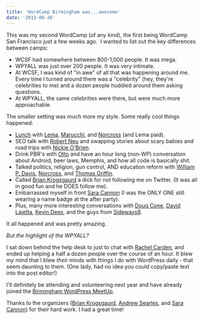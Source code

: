 ```yaml
---
title: 'WordCamp Birmingham was...awesome'
date: '2013-08-26'
---
```


This was my second WordCamp (of any kind), the first being WordCamp San Francisco just a few weeks ago.  I wanted to list out the key differences between camps:

- WCSF had somewhere between 800-1,000 people. It was mega.
- WPYALL was just over 200 people. It was very intimate.
- At WCSF, I was kind of "in awe" of all that was happening around me. Every time I turned around there was a "celebrity" (hey, they're celebrities to me) and a dozen people huddled around them asking questions.
- At WPYALL, the same celebrities were there, but were much more approachable.

The smaller setting was much more my style. Some really cool things happened:

- [Lunch](https://twitter.com/karimmarucchi/status/371323198677479424) with [Lema](https://twitter.com/chrislema), [Marucchi](https://twitter.com/karimmarucchi), and [Norcross](https://twitter.com/norcross) (and Lema paid).
- SEO talk with [Robert Neu](https://twitter.com/realFATmedia) and swapping stories about scary babies and road trips with [Nickie O'Brien](https://twitter.com/FATmediagirl).
- Drink PBR's with [Otto](https://twitter.com/otto42) and have an hour long (non-WP) conversation about Android, beer laws, Memphis, and how all code is basically shit.
- Talked politics, religion, gun control, AND education reform with [William P. Davis](https://twitter.com/williampd), [Norcross](https://twitter.com/norcross), and [Thomas Griffin](https://twitter.com/jthomasgriffin).
- Called [Brian Krogsgaurd](https://twitter.com/Krogsgard) a dick for not following me on Twitter. (It was all in good fun and he DOES follow me).
- Embarrassed myself in front [Sara Cannon](https://twitter.com/saracannon) (I was the ONLY ONE still wearing a name badge at the after party).
- Plus, many more interesting conversations with [Doug Cone](https://twitter.com/nullvariable), [David Laietta](https://twitter.com/davidlaietta), [Kevin Dees](https://twitter.com/kevindees), and the guys from [Sideways8](https://twitter.com/sideways8com).

It all happened and was pretty amazing.

_But the highlight of the WPYALL?_

I sat down behind the help desk to just to chat with [Rachel Carden](https://twitter.com/bamadesigner), and ended up helping a half a dozen people over the course of an hour. It blew _my_ mind that I blew _their_ minds with things I do with WordPress daily - that seem daunting to them. (One lady, had no idea you could copy/paste text into the post editor!)

I'll definitely be attending and volunteering next year and have already joined the [Birmingham WordPress MeetUp](http://www.meetup.com/Birmingham-WordPress-Meetup/).

Thanks to the organizers ([Brian Krogsgaurd](https://twitter.com/Krogsgard), [Andrew Searles](https://twitter.com/acsearles), and [Sara Cannon](https://twitter.com/saracannon)) for their hard work. I had a great time!
